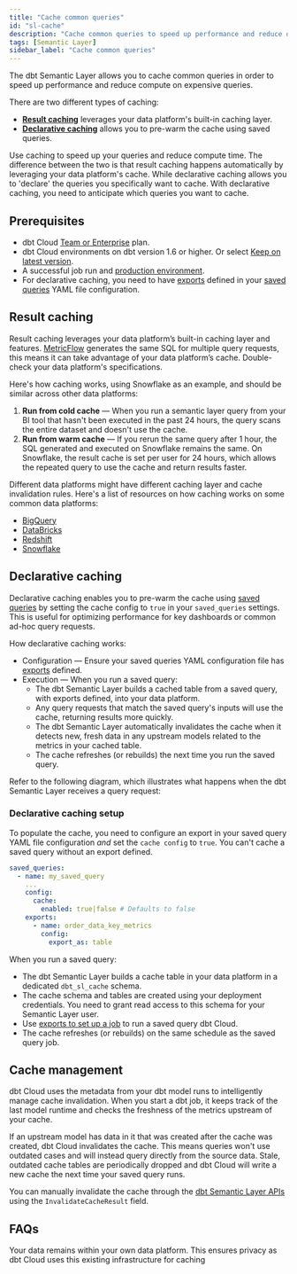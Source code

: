 ```yaml
---
title: "Cache common queries"
id: "sl-cache"
description: "Cache common queries to speed up performance and reduce query computation."
tags: [Semantic Layer]
sidebar_label: "Cache common queries"
---
```



The dbt Semantic Layer allows you to cache common queries in order to speed up performance and reduce compute on expensive queries.

There are two different types of caching:

- [**Result caching**](#result-caching) leverages your data platform's built-in caching layer.
- [**Declarative caching**](#declarative-caching) allows you to pre-warm the cache using saved queries.

Use caching to speed up your queries and reduce compute time. The difference between the two is that result caching happens automatically by leveraging your data platform's cache. While declarative caching allows you to 'declare' the queries you specifically want to cache. With declarative caching, you need to anticipate which queries you want to cache.

## Prerequisites
- dbt Cloud [Team or Enterprise](https://www.getdbt.com/) plan.
- dbt Cloud environments on dbt version 1.6 or higher. Or  select [Keep on latest version](/docs/dbt-versions/upgrade-dbt-version-in-cloud#keep-on-latest-version).
- A successful job run and [production environment](/docs/deploy/deploy-environments#set-as-production-environment).
- For declarative caching, you need to have [exports](/docs/use-dbt-semantic-layer/exports) defined in your [saved queries](/docs/build/saved-queries) YAML file configuration.

## Result caching

Result caching leverages your data platform’s built-in caching layer and features. [MetricFlow](/docs/build/about-metricflow) generates the same SQL for multiple query requests, this means it can take advantage of your data platform’s cache. Double-check your data platform's specifications.

Here's how caching works, using Snowflake as an example, and should be similar across other data platforms:

1. **Run from cold cache** &mdash; When you run a semantic layer query from your BI tool that hasn't been executed in the past 24 hours, the query scans the entire dataset and doesn't use the cache.
2. **Run from warm cache** &mdash; If you rerun the same query after 1 hour, the SQL generated and executed on Snowflake remains the same. On Snowflake, the result cache is set per user for 24 hours, which allows the repeated query to use the cache and return results faster.

Different data platforms might have different caching layer and cache invalidation rules. Here's a list of resources on how caching works on some common data platforms:

- [BigQuery](https://cloud.google.com/bigquery/docs/cached-results)
- [DataBricks](https://docs.databricks.com/en/optimizations/disk-cache.html)
- [Redshift](https://docs.aws.amazon.com/redshift/latest/dg/c_challenges_achieving_high_performance_queries.html#result-caching)
- [Snowflake](https://community.snowflake.com/s/article/Caching-in-the-Snowflake-Cloud-Data-Platform)

## Declarative caching

Declarative caching enables you to pre-warm the cache using [saved queries](/docs/build/saved-queries) by setting the cache config to `true` in your `saved_queries` settings. This is useful for optimizing performance for key dashboards or common ad-hoc query requests.

How declarative caching works:
- Configuration &mdash; Ensure your saved queries YAML configuration file has [exports](/docs/use-dbt-semantic-layer/exports) defined.
- Execution &mdash; When you run a saved query:
  - The dbt Semantic Layer builds a cached table from a saved query, with exports defined, into your data platform.
  - Any query requests that match the saved query's inputs will use the cache, returning results more quickly.
  - The dbt Semantic Layer automatically invalidates the cache when it detects new, fresh data in any upstream models related to the metrics in your cached table.
  - The cache refreshes (or rebuilds) the next time you run the saved query.

Refer to the following diagram, which illustrates what happens when the dbt Semantic Layer receives a query request:

<Lightbox src="/img/docs/dbt-cloud/semantic-layer/declarative-cache-query-flow.jpg" width="70%" title="Declarative cache query flow" />

### Declarative caching setup

To populate the cache, you need to configure an export in your saved query YAML file configuration _and_ set the `cache config` to `true`. You can't cache a saved query without an export defined.

```yaml
saved_queries:
  - name: my_saved_query
    ...
    config:
      cache:
        enabled: true|false # Defaults to false
    exports:
      - name: order_data_key_metrics
        config:
          export_as: table
```

When you run a saved query:
- The dbt Semantic Layer builds a cache table in your data platform in a dedicated `dbt_sl_cache` schema. 
- The cache schema and tables are created using your deployment credentials. You need to grant read access to this schema for your Semantic Layer user.
- Use [exports to set up a job](/docs/use-dbt-semantic-layer/exports) to run a saved query dbt Cloud.
- The cache refreshes (or rebuilds) on the same schedule as the saved query job.

<Lightbox src="/img/docs/dbt-cloud/semantic-layer/cache-creation-flow.jpg" width="70%" title="Create cache flow" />

## Cache management

dbt Cloud uses the metadata from your dbt model runs to intelligently manage cache invalidation. When you start a dbt job, it keeps track of the last model runtime and checks the freshness of the metrics upstream of your cache.

If an upstream model has data in it that was created after the cache was created, dbt Cloud invalidates the cache. This means queries won't use outdated cases and will instead query directly from the source data. Stale, outdated cache tables are periodically dropped and dbt Cloud will write a new cache the next time your saved query runs.

You can manually invalidate the cache through the [dbt Semantic Layer APIs](/docs/dbt-cloud-apis/sl-api-overview) using the `InvalidateCacheResult` field.

## FAQs
<detailsToggle alt_header="How is my data stored?" >

Your data remains within your own data platform. This ensures privacy as dbt Cloud uses this existing infrastructure for caching

</detailsToggle>
